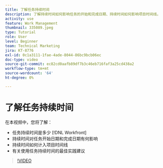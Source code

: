 ```yaml
---
title: 了解任务持续时间
description: 了解持续时间如何影响任务的开始和完成日期、持续时间如何影响项目时间线，以及使用任务持续时间的一些最佳实践。
activity: use
feature: Work Management
thumbnail: 335089.jpeg
type: Tutorial
role: User
level: Beginner
team: Technical Marketing
jira: KT-8776
exl-id: 0c1a3111-1fae-4ade-8044-86bc9bcb06ec
doc-type: video
source-git-commit: ec82cd0aafb89df7b3c46eb716faf3a25cd438a2
workflow-type: tm+mt
source-wordcount: '64'
ht-degree: 0%

---
```


# 了解任务持续时间

在本视频中，您将了解：

* 任务持续时间是多少 [!DNL Workfront]
* 持续时间对任务开始日期和完成日期有何影响
* 持续时间如何计入项目时间线
* 有关使用任务持续时间的最佳实践建议

>[!VIDEO](https://video.tv.adobe.com/v/335089/?quality=12&learn=on)
